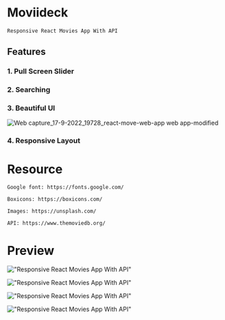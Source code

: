 # Moviideck

    Responsive React Movies App With API

## Features

### 1. Pull Screen Slider

### 2. Searching

### 3. Beautiful UI

![Web capture_17-9-2022_19728_react-move-web-app web app-modified](https://user-images.githubusercontent.com/69124951/190869296-afef74e7-1100-4521-a54d-5ac24a6e3375.png)



### 4. Responsive Layout

# Resource

    Google font: https://fonts.google.com/

    Boxicons: https://boxicons.com/

    Images: https://unsplash.com/

    API: https://www.themoviedb.org/

# Preview

!["Responsive React Movies App With API"](https://user-images.githubusercontent.com/67447840/136721197-be990f3a-cae2-4757-9eb7-c0796f4a3834.png "Responsive React Movies App With API")

!["Responsive React Movies App With API"](https://user-images.githubusercontent.com/67447840/136721135-f64988cf-af31-495f-988c-c24ab10cbade.png "Responsive React Movies App With API")

!["Responsive React Movies App With API"](https://user-images.githubusercontent.com/67447840/136721056-733be8a6-7af6-424b-a74e-eb65980a5464.png "Responsive React Movies App With API")

!["Responsive React Movies App With API"](https://user-images.githubusercontent.com/67447840/136721118-cf5c59d2-31ff-4b06-86cb-262dd1b655fc.png "Responsive React Movies App With API")

